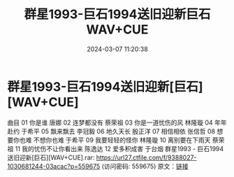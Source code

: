 ﻿---
title: 群星1993-巨石1994送旧迎新巨石WAV+CUE
date: 2024-03-07 11:20:38
categories: WAV车载音乐、镜像
tags: 华语中文
---
# 群星1993-巨石1994送旧迎新[巨石][WAV+CUE]

曲目
01 你是谁 唐娜
02 连梦都没有 蔡荣祖
03 你是一道忧伤的风 林隆璇
04 年年赴约 于希平
05 飘来飘去 李冠毅
06 地久天长 殷正洋
07 相信相依 张信哲
08 想要你也难 不想你也难 于希平
09 我要轻轻的怪你 林隆璇
10 离别要在下雨天 蔡荣祖
11 我的忧伤不让你看出来 陈逸达
12 爱多积成害 于台烟
群星1993 - 巨石1994送旧迎新[巨石][WAV+CUE].rar: https://url27.ctfile.com/f/9388027-1030681244-03acac?p=559675
(访问密码: 559675)
原文：[链接](https://blog.sina.com.cn/s/blog_1647c7e76010314m0.html)